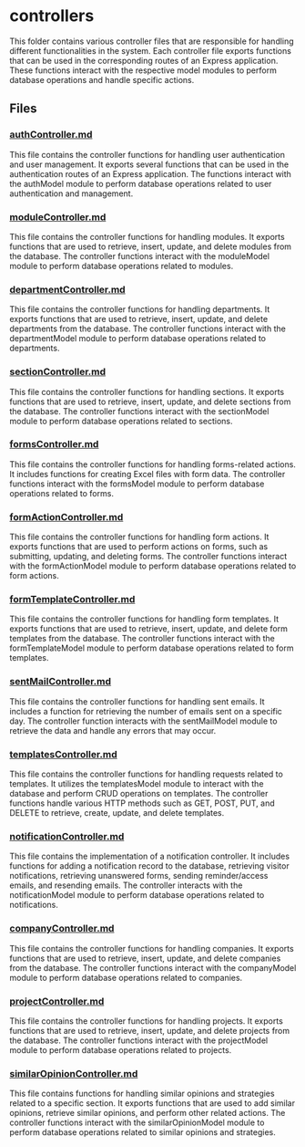 # controllers

This folder contains various controller files that are responsible for handling different functionalities in the system. Each controller file exports functions that can be used in the corresponding routes of an Express application. These functions interact with the respective model modules to perform database operations and handle specific actions.

## Files

### [authController.md](controllers/authController.md)

This file contains the controller functions for handling user authentication and user management. It exports several functions that can be used in the authentication routes of an Express application. The functions interact with the authModel module to perform database operations related to user authentication and management.

### [moduleController.md](controllers/moduleController.md)

This file contains the controller functions for handling modules. It exports functions that are used to retrieve, insert, update, and delete modules from the database. The controller functions interact with the moduleModel module to perform database operations related to modules.

### [departmentController.md](controllers/departmentController.md)

This file contains the controller functions for handling departments. It exports functions that are used to retrieve, insert, update, and delete departments from the database. The controller functions interact with the departmentModel module to perform database operations related to departments.

### [sectionController.md](controllers/sectionController.md)

This file contains the controller functions for handling sections. It exports functions that are used to retrieve, insert, update, and delete sections from the database. The controller functions interact with the sectionModel module to perform database operations related to sections.

### [formsController.md](controllers/formsController.md)

This file contains the controller functions for handling forms-related actions. It includes functions for creating Excel files with form data. The controller functions interact with the formsModel module to perform database operations related to forms.

### [formActionController.md](controllers/formActionController.md)

This file contains the controller functions for handling form actions. It exports functions that are used to perform actions on forms, such as submitting, updating, and deleting forms. The controller functions interact with the formActionModel module to perform database operations related to form actions.

### [formTemplateController.md](controllers/formTemplateController.md)

This file contains the controller functions for handling form templates. It exports functions that are used to retrieve, insert, update, and delete form templates from the database. The controller functions interact with the formTemplateModel module to perform database operations related to form templates.

### [sentMailController.md](controllers/sentMailController.md)

This file contains the controller functions for handling sent emails. It includes a function for retrieving the number of emails sent on a specific day. The controller function interacts with the sentMailModel module to retrieve the data and handle any errors that may occur.

### [templatesController.md](controllers/templatesController.md)

This file contains the controller functions for handling requests related to templates. It utilizes the templatesModel module to interact with the database and perform CRUD operations on templates. The controller functions handle various HTTP methods such as GET, POST, PUT, and DELETE to retrieve, create, update, and delete templates.

### [notificationController.md](controllers/notificationController.md)

This file contains the implementation of a notification controller. It includes functions for adding a notification record to the database, retrieving visitor notifications, retrieving unanswered forms, sending reminder/access emails, and resending emails. The controller interacts with the notificationModel module to perform database operations related to notifications.

### [companyController.md](controllers/companyController.md)

This file contains the controller functions for handling companies. It exports functions that are used to retrieve, insert, update, and delete companies from the database. The controller functions interact with the companyModel module to perform database operations related to companies.

### [projectController.md](controllers/projectController.md)

This file contains the controller functions for handling projects. It exports functions that are used to retrieve, insert, update, and delete projects from the database. The controller functions interact with the projectModel module to perform database operations related to projects.

### [similarOpinionController.md](controllers/similarOpinionController.md)

This file contains functions for handling similar opinions and strategies related to a specific section. It exports functions that are used to add similar opinions, retrieve similar opinions, and perform other related actions. The controller functions interact with the similarOpinionModel module to perform database operations related to similar opinions and strategies.